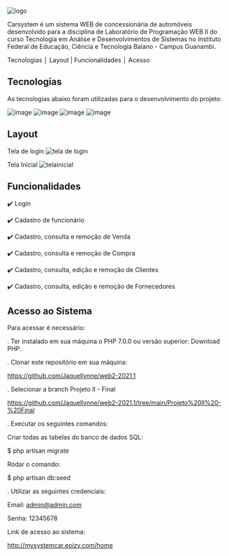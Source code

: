![logo](https://user-images.githubusercontent.com/51082468/154310944-61094920-e7c0-4636-a94b-ba15bd20571f.jpg)

Carsystem é um sistema WEB de concessionária de automóveis desenvolvido para a disciplina de Laboratório de Programação WEB II do curso Tecnologia em Análise e Desenvolvimentos de Sistemas no Instituto Federal de Educação, Ciência e Tecnologia Baiano - Campus Guanambi.

Tecnologias │ Layout | Funcionalidades │ Acesso

## Tecnologias

As tecnologias abaixo foram utilizadas para o desenvolvimento do projeto:

![image](https://user-images.githubusercontent.com/51082468/154311226-439ae27f-4090-4d9f-9bb3-2efe9fe43cc7.png)
![image](https://user-images.githubusercontent.com/51082468/154311252-c1e7d3c7-ef6d-4297-84f0-9667ce0fadbd.png)
![image](https://user-images.githubusercontent.com/51082468/154311282-450145f6-ad58-4f98-b6d5-96e6c843cf75.png)
![image](https://user-images.githubusercontent.com/51082468/154311302-d677de63-027f-4f0b-aeeb-15438601f397.png)

## Layout
Tela de login
![tela de login](https://user-images.githubusercontent.com/51082468/154311701-1e3b1958-f6d9-4027-be62-84d1fdce3815.jpg)

Tela Inicial
![telainicial](https://user-images.githubusercontent.com/51082468/154311762-74e8c4fd-2ff8-417c-86c4-6073b94f705c.jpg)

## Funcionalidades
✔️ Login

✔️ Cadastro de funcionário

✔️ Cadastro, consulta e remoção de Venda

✔️ Cadastro, consulta e remoção de Compra

✔️ Cadastro, consulta, edição e remoção de Clientes

✔️ Cadastro, consulta, edição e remoção de Fornecedores

## Acesso ao Sistema

Para acessar é necessário:

. Ter instalado em sua máquina o PHP 7.0.0 ou versão superior: Download PHP. 

 . Clonar este repositório em sua máquina:

 https://github.com/Jaquellynne/web2-2021.1

. Selecionar a branch Projeto II - Final

 https://github.com/Jaquellynne/web2-2021.1/tree/main/Projeto%20II%20-%20Final

. Executar os seguintes comandos:

Criar todas as tabelas do banco de dados  SQL:

$ php artisan migrate

Rodar o comando:

$ php artisan db:seed

. Utilizar as seguintes credenciais:

Email: admin@admin.com

Senha: 12345678

Link de acesso ao sistema:

http://mysystemcar.epizy.com/home
